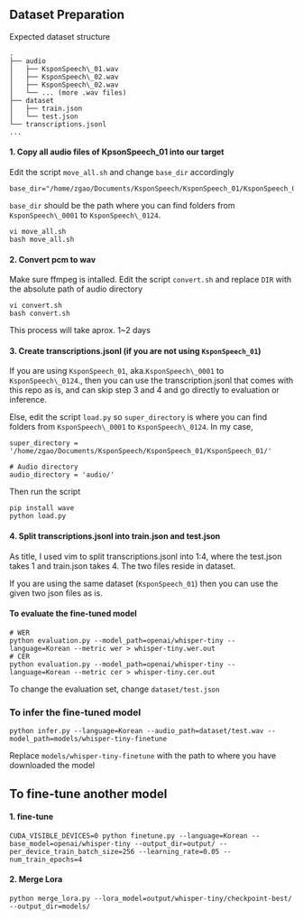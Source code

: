 
## Dataset Preparation

Expected dataset structure
```
.
├── audio
│   ├── KsponSpeech\_01.wav
│   ├── KsponSpeech\_02.wav
│   ├── KsponSpeech\_02.wav
│   └── ... (more .wav files)
├── dataset
│   ├── train.json
│   └── test.json
└── transcriptions.jsonl
...
```

#### 1. Copy all audio files of KpsonSpeech\_01 into our target

Edit the script `move_all.sh` and change `base_dir` accordingly
```
base_dir="/home/zgao/Documents/KsponSpeech/KsponSpeech_01/KsponSpeech_01"
```
`base_dir` should be the path where you can find folders from `KsponSpeech\_0001` to `KsponSpeech\_0124`.

```
vi move_all.sh
bash move_all.sh
```

#### 2. Convert pcm to wav

Make sure ffmpeg is intalled.
Edit the script `convert.sh` and replace `DIR` with the absolute path of audio directory
```
vi convert.sh
bash convert.sh
```

This process will take aprox. 1~2 days

#### 3. Create transcriptions.jsonl (if you are not using `KsponSpeech_01`)

If you are using `KsponSpeech_01`, aka.`KsponSpeech\_0001` to `KsponSpeech\_0124`., then you can use the transcription.jsonl that comes with this repo as is, and can skip step 3 and 4 and go directly to evaluation or inference.

Else, edit the script `load.py` so `super_directory` is where you can find folders from `KsponSpeech\_0001` to `KsponSpeech\_0124`.
In my case, 
```
super_directory = '/home/zgao/Documents/KsponSpeech/KsponSpeech_01/KsponSpeech_01/'

# Audio directory
audio_directory = 'audio/'
```

Then run the script
```
pip install wave
python load.py
```

#### 4. Split transcriptions.jsonl into train.json and test.json

As title, I used vim to split transcriptions.jsonl into 1:4, where the test.json takes 1 and train.json takes 4. The two files reside in dataset.

If you are using the same dataset (`KsponSpeech_01`) then you can use the given two json files as is.

#### To evaluate the fine-tuned model

```
# WER
python evaluation.py --model_path=openai/whisper-tiny --language=Korean --metric wer > whisper-tiny.wer.out
# CER
python evaluation.py --model_path=openai/whisper-tiny --language=Korean --metric cer > whisper-tiny.cer.out
```

To change the evaluation set, change `dataset/test.json`

### To infer the fine-tuned model

```
python infer.py --language=Korean --audio_path=dataset/test.wav --model_path=models/whisper-tiny-finetune
```
Replace `models/whisper-tiny-finetune` with the path to where you have downloaded the model

## To fine-tune another model

#### 1. fine-tune

```
CUDA_VISIBLE_DEVICES=0 python finetune.py --language=Korean --base_model=openai/whisper-tiny --output_dir=output/ --per_device_train_batch_size=256 --learning_rate=0.05 --num_train_epochs=4
```

#### 2. Merge Lora

```
python merge_lora.py --lora_model=output/whisper-tiny/checkpoint-best/ --output_dir=models/
```


